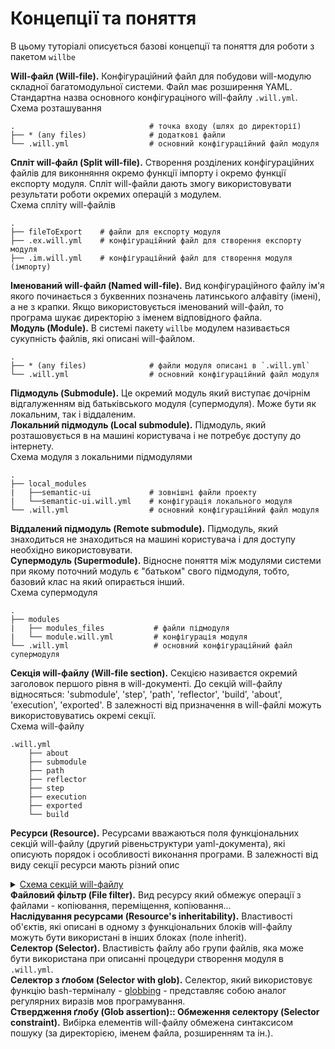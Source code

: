# Концепції та поняття  

В цьому туторіалі описується базові концепції та поняття для роботи з пакетом `willbe`  

<a name="will-file"></a> **Will-файл (Will-file).** Конфігураційний файл для побудови will-модулю складної багатомодульної системи. Файл має розширення YAML. Стандартна назва основного конфігураціного will-файлу `.will.yml`.
Схема розташування  
```
.                              # точка входу (шлях до директорії)
├── * (any files)              # додаткові файли
└── .will.yml                  # основний конфігураційний файл модуля
```
<a name="split-will-file"></a> **Спліт will-файл (Split will-file).**  Створення розділених конфігураційних файлів для виконняння окремо функції імпорту і окремо функції експорту модуля. Спліт will-файли дають змогу використовувати результати роботи окремих операцій з модулем.  
Схема спліту will-файлів  
```
.
├── fileToExport    # файли для експорту модуля
├── .ex.will.yml    # конфігураційний файл для створення експорту модуля
├── .im.will.yml    # конфігураційний файл для створення модуля (імпорту)
```  
<a name="named-will-file"></a> **Іменований will-файл (Named will-file).** Вид конфігураційного файлу ім'я якого починається з буквенних позначень латинського алфавіту (імені), а не з крапки. Якщо використовується іменований will-файл, то програма шукає директорію з іменем відповідного файла.  
<a name="module"></a> **Модуль (Module).** В системі пакету `willbe` модулем називається сукупність файлів, які описані will-файлом.  
```
.  
├── * (any files)              # файли модуля описані в `.will.yml`
└── .will.yml                  # основний конфігураційний файл модуля
```  
<a name="submodule"></a> **Підмодуль (Submodule).** Це окремий модуль який виступає дочірнім відгалуженням від батьківського модуля (супермодуля). Може бути як локальним, так і віддаленим.  
<a name="local-submodule"></a> **Локальний підмодуль (Local submodule).** Підмодуль, який розташовується в на машині користувача і не потребує доступу до інтернету.  
Схема модуля з локальними підмодулями  
```
.
├── local_modules
|   ├──semantic-ui             # зовнішні файли проекту
|   └──semantic-ui.will.yml    # конфігурація локального модуля
└── .will.yml                  # основний конфігураційний файл модуля
```  
<a name="remote-submodule"></a> **Віддалений підмодуль (Remote submodule).** Підмодуль, який знаходиться не знаходиться на машині користувача і для доступу необхідно використовувати.  
<a name="supermodule"></a> **Супермодуль (Supermodule).** Відносне поняття між модулями системи при якому поточний модуль є "батьком" свого підмодуля, тобто, базовий клас на який опирається інший.  
Схема супермодуля  
```
.
├── modules
|   ├── modules_files           # файли підмодуля
|   └── module.will.yml         # конфігурація модуля
└── .will.yml                   # основний конфігураційний файл супермодуля
```  
<a name="will-file-section"></a> **Секція will-файлу (Will-file section).** Секцією називаєтся окремий заголовок першого рівня в will-документі. До секцій will-файлу відносяться: 'submodule', 'step', 'path', 'reflector', 'build', 'about', 'execution', 'exported'. В залежності від призначення в will-файлі можуть використовуватись окремі секції.  
Схема will-файлу  
```
.will.yml
    ├── about
    ├── submodule
    ├── path
    ├── reflector
    ├── step
    ├── execution
    ├── exported
    └── build

```  
<a name="resource"></a> **Ресурси (Resource).** Ресурсами вважаються поля функціональних секцій will-файлу (другий рівеньструктури yaml-документа), які описують порядок і особливості виконання програми. В залежності від виду секції ресурси мають різний опис  
<details>
  <summary><u>Схема секцій will-файлу</u></summary>

![section.ukr](./section.ukr.png)

</details

<a name="file-filter"></a> **Файловий фільтр (File filter).** Вид ресурсу який обмежує операції з файлами - копіювання, переміщення, копіювання...  
<a name="resources-inheritability"></a> **Наслідування ресурсами (Resource's inheritability).** Властивості об'єктів, які описані в одному з функціональних блоків will-файлу можуть бути використані в інших блоках (поле inherit).  
<a name="selector"></a> **Селектор (Selector).** Властивість файлу або групи файлів, яка може бути використана при описанні процедури створення модуля в `.will.yml`.  
<a name="selector-with-glob"></a> **Селектор з ґлобом (Selector with glob).** Селектор, який використовує функцію bash-терміналу - [globbing](https://linuxhint.com/bash_globbing_tutorial/) - представляє собою аналог регулярних виразів мов програмування.  
<a name="glob-assertion"></a> **Ствердження ґлобу (Glob assertion):: Обмеження селектору (Selector constraint).** Вибірка елементів will-файлу обмежена синтаксисом пошуку (за директорією, іменем файла, розширенням та ін.).  
